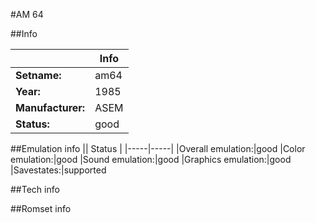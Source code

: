 #AM 64

##Info

||Info|
|-----|-----|
|**Setname:**|am64
|**Year:**|1985
|**Manufacturer:**|ASEM
|**Status:**|good

##Emulation info
|| Status |
|-----|-----|
|Overall emulation:|good
|Color emulation:|good
|Sound emulation:|good
|Graphics emulation:|good
|Savestates:|supported

##Tech info

##Romset info

<!--- START OF EDITED COMMENT DO NOT TOUCH TEXT ABOVE-->
